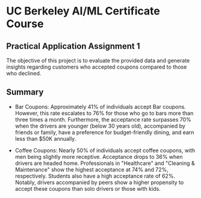 # UC Berkeley AI/ML Certificate Course

## Practical Application Assignment 1

The objective of this project is to evaluate the provided data and generate insights regarding customers who accepted coupons compared to those who declined.

## Summary

- Bar Coupons: Approximately 41% of individuals accept Bar coupons. However, this rate escalates to 76% for those who go to bars more than three times a month. Furthermore, the acceptance rate surpasses 70% when the drivers are younger (below 30 years old), accompanied by friends or family, have a preference for budget-friendly dining, and earn less than $50K annually.

- Coffee Coupons: Nearly 50% of individuals accept coffee coupons, with men being slightly more receptive. Acceptance drops to 36% when drivers are headed home. Professionals in "Healthcare" and "Cleaning & Maintenance" show the highest acceptance at 74% and 72%, respectively. Students also have a high acceptance rate of 62%. Notably, drivers accompanied by peers show a higher propensity to accept these coupons than solo drivers or those with kids.
